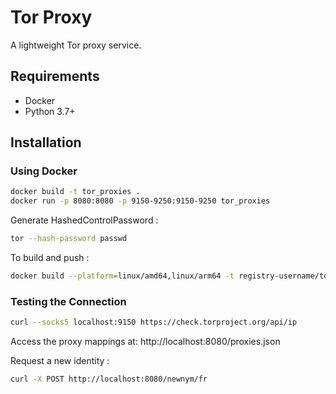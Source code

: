 # Tor Proxy

A lightweight Tor proxy service.

## Requirements

- Docker
- Python 3.7+

## Installation

### Using Docker

```bash
docker build -t tor_proxies .
docker run -p 8080:8080 -p 9150-9250:9150-9250 tor_proxies
```

Generate HashedControlPassword :

```bash
tor --hash-password passwd
```

To build and push :

```bash
docker build --platform=linux/amd64,linux/arm64 -t registry-username/tor_proxies:latest --push .
```

### Testing the Connection

```bash
curl --socks5 localhost:9150 https://check.torproject.org/api/ip
```

Access the proxy mappings at: http://localhost:8080/proxies.json

Request a new identity :

```bash
curl -X POST http://localhost:8080/newnym/fr
```
